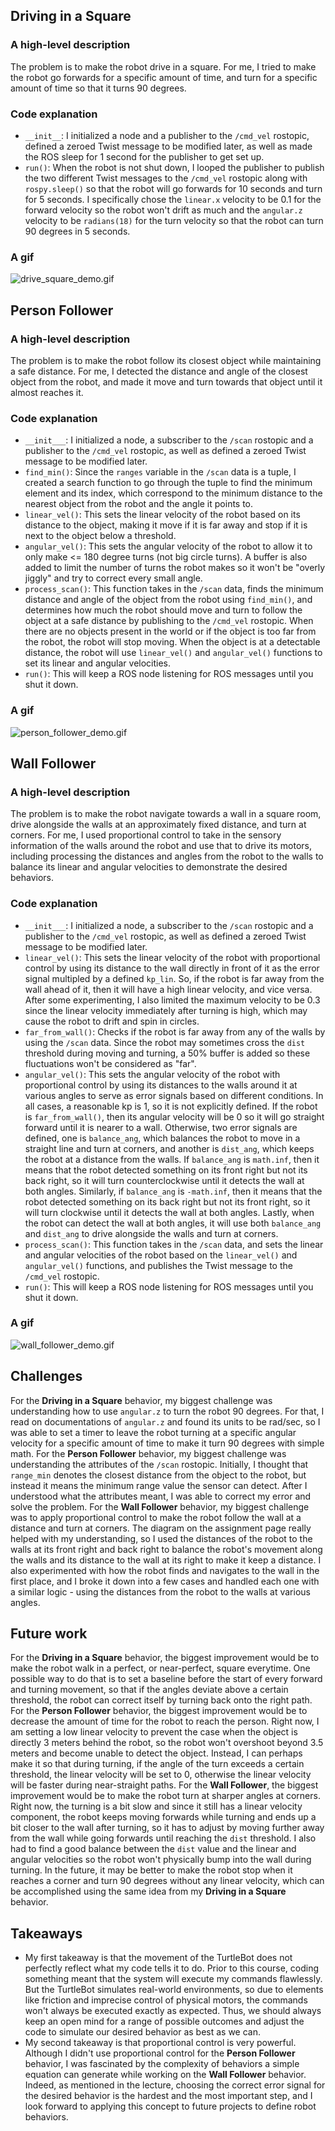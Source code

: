 ## Driving in a Square
### A high-level description
The problem is to make the robot drive in a square. For me, I tried to make the robot go forwards for a specific amount of time, and turn for a specific amount of time so that it turns 90 degrees.
### Code explanation
* `__init__`: I initialized a node and a publisher to the `/cmd_vel` rostopic, defined a zeroed Twist message to be modified later, as well as made the ROS sleep for 1 second for the publisher to get set up. 
* `run()`: When the robot is not shut down, I looped the publisher to publish the two different Twist messages to the `/cmd_vel` rostopic along with `rospy.sleep()` so that the robot will go forwards for 10 seconds and turn for 5 seconds. I specifically chose the `linear.x` velocity to be 0.1 for the forward velocity so the robot won't drift as much and the `angular.z` velocity to be `radians(18)` for the turn velocity so that the robot can turn 90 degrees in 5 seconds. 
### A gif
![drive_square_demo.gif](gifs/drive_square_demo.gif)

## Person Follower
### A high-level description
The problem is to make the robot follow its closest object while maintaining a safe distance. For me, I detected the distance and angle of the closest object from the robot, and made it move and turn towards that object until it almost reaches it.
### Code explanation
* `__init___`: I initialized a node, a subscriber to the `/scan` rostopic and a publisher to the `/cmd_vel` rostopic, as well as defined a zeroed Twist message to be modified later.
* `find_min()`: Since the `ranges` variable in the `/scan` data is a tuple, I created a search function to go through the tuple to find the minimum element and its index, which correspond to the minimum distance to the nearest object from the robot and the angle it points to.
* `linear_vel()`: This sets the linear velocity of the robot based on its distance to the object, making it move if it is far away and stop if it is next to the object below a threshold.
* `angular_vel()`: This sets the angular velocity of the robot to allow it to only make <= 180 degree turns (not big circle turns). A buffer is also added to limit the number of turns the robot makes so it won't be "overly jiggly" and try to correct every small angle. 
* `process_scan()`: This function takes in the `/scan` data, finds the minimum distance and angle of the object from the robot using `find_min()`, and determines how much the robot should move and turn to follow the object at a safe distance by publishing to the `/cmd_vel` rostopic. When there are no objects present in the world or if the object is too far from the robot, the robot will stop moving. When the object is at a detectable distance, the robot will use `linear_vel()` and `angular_vel()` functions to set its linear and angular velocities.
* `run()`: This will keep a ROS node listening for ROS messages until you shut it down.
### A gif
![person_follower_demo.gif](gifs/person_follower_demo.gif)

## Wall Follower
### A high-level description
The problem is to make the robot navigate towards a wall in a square room, drive alongside the walls at an approximately fixed distance, and turn at corners. For me, I used proportional control to take in the sensory information of the walls around the robot and use that to drive its motors, including processing the distances and angles from the robot to the walls to balance its linear and angular velocities to demonstrate the desired behaviors.
### Code explanation
* `__init___`: I initialized a node, a subscriber to the `/scan` rostopic and a publisher to the `/cmd_vel` rostopic, as well as defined a zeroed Twist message to be modified later.
* `linear_vel()`: This sets the linear velocity of the robot with proportional control by using its distance to the wall directly in front of it as the error signal multipled by a defined `kp_lin`. So, if the robot is far away from the wall ahead of it, then it will have a high linear velocity, and vice versa. After some experimenting, I also limited the maximum velocity to be 0.3 since the linear velocity immediately after turning is high, which may cause the robot to drift and spin in circles.
* `far_from_wall()`: Checks if the robot is far away from any of the walls by using the `/scan` data. Since the robot may sometimes cross the `dist` threshold during moving and turning, a 50% buffer is added so these fluctuations won't be considered as "far".
* `angular_vel()`: This sets the angular velocity of the robot with proportional control by using its distances to the walls around it at various angles to serve as error signals based on different conditions. In all cases, a reasonable kp is 1, so it is not explicitly defined. If the robot is `far_from_wall()`, then its angular velocity will be 0 so it will go straight forward until it is nearer to a wall. Otherwise, two error signals are defined, one is `balance_ang`, which balances the robot to move in a straight line and turn at corners, and another is `dist_ang`, which keeps the robot at a distance from the walls. If `balance_ang` is `math.inf`, then it means that the robot detected something on its front right but not its back right, so it will turn counterclockwise until it detects the wall at both angles. Similarly, if `balance_ang` is `-math.inf`, then it means that the robot detected something on its back right but not its front right, so it will turn clockwise until it detects the wall at both angles. Lastly, when the robot can detect the wall at both angles, it will use both `balance_ang` and `dist_ang` to drive alongside the walls and turn at corners.
* `process_scan()`: This function takes in the `/scan` data, and sets the linear and angular velocities of the robot based on the `linear_vel()` and `angular_vel()` functions, and publishes the Twist message to the `/cmd_vel` rostopic.
* `run()`: This will keep a ROS node listening for ROS messages until you shut it down.
### A gif
![wall_follower_demo.gif](gifs/wall_follower_demo.gif)

## Challenges
For the **Driving in a Square** behavior, my biggest challenge was understanding how to use `angular.z` to turn the robot 90 degrees. For that, I read on documentations of `angular.z` and found its units to be rad/sec, so I was able to set a timer to leave the robot turning at a specific angular velocity for a specific amount of time to make it turn 90 degrees with simple math. For the **Person Follower** behavior, my biggest challenge was understanding the attributes of the `/scan` rostopic. Initially, I thought that `range_min` denotes the closest distance from the object to the robot, but instead it means the minimum range value the sensor can detect. After I understood what the attributes meant, I was able to correct my error and solve the problem. For the **Wall Follower** behavior, my biggest challenge was to apply proportional control to make the robot follow the wall at a distance and turn at corners. The diagram on the assignment page really helped with my understanding, so I used the distances of the robot to the walls at its front right and back right to balance the robot's movement along the walls and its distance to the wall at its right to make it keep a distance. I also experimented with how the robot finds and navigates to the wall in the first place, and I broke it down into a few cases and handled each one with a similar logic - using the distances from the robot to the walls at various angles.

## Future work
For the **Driving in a Square** behavior, the biggest improvement would be to make the robot walk in a perfect, or near-perfect, square everytime. One possible way to do that is to set a baseline before the start of every forward and turning movement, so that if the angles deviate above a certain threshold, the robot can correct itself by turning back onto the right path. For the **Person Follower** behavior, the biggest improvement would be to decrease the amount of time for the robot to reach the person. Right now, I am setting a low linear velocity to prevent the case when the object is directly 3 meters behind the robot, so the robot won't overshoot beyond 3.5 meters and become unable to detect the object. Instead, I can perhaps make it so that during turning, if the angle of the turn exceeds a certain threshold, the linear velocity will be set to 0, otherwise the linear velocity will be faster during near-straight paths. For the **Wall Follower**, the biggest improvement would be to make the robot turn at sharper angles at corners. Right now, the turning is a bit slow and since it still has a linear velocity component, the robot keeps moving forwards while turning and ends up a bit closer to the wall after turning, so it has to adjust by moving further away from the wall while going forwards until reaching the `dist` threshold. I also had to find a good balance between the `dist` value and the linear and angular velocities so the robot won't physically bump into the wall during turning. In the future, it may be better to make the robot stop when it reaches a corner and turn 90 degrees without any linear velocity, which can be accomplished using the same idea from my **Driving in a Square** behavior.

## Takeaways
* My first takeaway is that the movement of the TurtleBot does not perfectly reflect what my code tells it to do. Prior to this course, coding something meant that the system will execute my commands flawlessly. But the TurtleBot simulates real-world environments, so due to elements like friction and imprecise control of physical motors, the commands won't always be executed exactly as expected. Thus, we should always keep an open mind for a range of possible outcomes and adjust the code to simulate our desired behavior as best as we can.
* My second takeaway is that proportional control is very powerful. Although I didn't use proportional control for the **Person Follower** behavior, I was fascinated by the complexity of behaviors a simple equation can generate while working on the **Wall Follower** behavior. Indeed, as mentioned in the lecture, choosing the correct error signal for the desired behavior is the hardest and the most important step, and I look forward to applying this concept to future projects to define robot behaviors.
